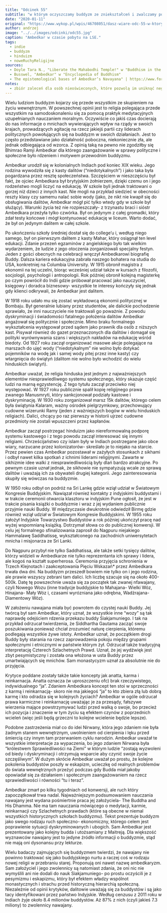 ```yaml
---
title: "Odcinek 55"
subtitle: "w którym oczyszczamy buddyzm ze zniekształceń i zwalczamy podziały kastowe w społeczeństwie."
date: "2020-01-11"
original: "https://www.wykop.pl/wpis/46708051/dasz-wiare-odc-55-w-ktorym-oczyszczamy-buddyzm-ze-/"
author: andrzej
image: "../../images/odcinki/odc55.jpg"
caption: "Ambedkar w czasie pobytu na LSE."
tags:
  - indie
  - buddyzm
  - hinduizm
  - noweRuchyReligijne
sources:
  - Doyle Tara N., "Liberate the Mahabodhi Temple!" w "Buddhism in the Modern World"
  - Busswel, "Ambedkar" w "Encyclopedia of Buddhism"
  - The epistemological bases of Ambedkar’s Navayana" | https://www.forwardpress.in/2017/08/the-epistemological-bases-of-ambedkars-navayana/
notes:
  - zbiór zaleceń dla osób nieoświeconych, które pozwolą im uniknąć negatywnej karmy.
---
```


Wielu ludziom buddyzm kojarzy się przede wszystkim ze skupieniem na życiu wewnętrznym. W powszechnej opinii jest to religia polegająca przede wszystkim na samodoskonaleniu się za pomocą praktyk medytacyjnych uzupełnianych nauczaniem moralnym. Oczywiście co jakiś czas docierają do nas informacje o mnichach wywierających wpływ na rządy w swoich krajach, prowadzących agitację na rzecz jakiejś partii czy liderach politycznych powołujących się na buddyzm w swoich działaniach. Jest to często przedstawiane jako działalność poboczna, niekoniecznie zła, ale jednak odbiegająca od wzorca. Z opinią taką na pewno nie zgodziłby się Bhimrao Ramji Ambedkar dla którego zaangażowanie w sprawy polityczne i społeczne było rdzeniem i motywem przewodnim buddyzmu.

Ambedkar urodził się w kolonialnych Indiach pod koniec XIX wieku. Jego rodzina wywodziła się z kasty dalitów (“niedotykalnych”) i jako taka była pogardzana przez resztę społeczeństwa. Szczęściem w nieszczęściu był fakt, że ojciec Ambedkara był brytyjskim żołnierzem, dzięki czemu on i jego rodzeństwo mogli liczyć na edukację. W szkole byli jednak traktowani o gorzej niż dzieci z innych kast. Nie mogli na przykład siedzieć w obecności reszty klasy czy samemu nalać sobie wody (jako, że nikt nie kwapił się do obsługiwania dalitów, Ambedkar mógł pić tylko wtedy gdy w szkole był służący). Warunki życia też nie rozpieszczały- z trzynastu braci i sióstr Ambedkara przeżyła tylko czwórka. Był on jedynym z całej gromadki, który zdał testy końcowe i mógł kontynuować edukację w liceum. Warto dodać, że był on jedynym dalitem w całej szkole.

Po ukończeniu szkoły średniej dostał się do college’u i, według niego samego, był on pierwszym dalitem z kasty Mahar, który osiągnął ten level edukacji. Zdanie przezeń egzaminów z angielskiego było tak wielkim wydarzeniem, że ludzie z jego otoczenia zorganizowali specjalny festyn. Jeden z gości obecnych na celebracji wręczył Ambedkarowi biografię Buddy. Dalsza kariera edukacyjna zabrała naszego bohatera na studia do USA, konkretniej na Columbia University. W 1915 obronił magistra z ekonomii na tej uczelni, biorąc wcześniej udział także w kursach z filozofii, socjologii, psychologii i antropologii. Rok później obronił kolejną magisterkę po czym powrócił do Indii gdzie próbował pracować jako nauczyciel, księgowy i doradca biznesowy- wszystkie te interesy kończyły się jednak gdy klienci odkrywali, że Ambedkar jest dalitem.

W 1918 roku udało mu się zostać wykładowcą ekonomii politycznej w Bombaju. Był generalnie lubiany przez studentów, ale dalickie pochodzenie sprawiało, że inni nauczyciele nie traktowali go poważnie. Z powodu dyskryminacji i świadomości fatalnego położenia dalitów Ambedkar angażował się politycznie i społecznie. Mimo braku formalnego wykształcenia występował przed sądem jako prawnik dla osób z niższych kast. Pisywał również do gazet przeznaczonych dla dalitów i domagał się polityki wyrównywania szans i większych nakładów na edukację wśród biedoty. Od 1927 roku zaczął organizować masowe akcje polegające na marszach do ujęć wody (“niedotykalnym” nie wolno było dotykać pojemników na wodę jak i samej wody pitej przez inne kasty) czy wtargnięcia do świątyń (dalitom nie wolno było wchodzić do wielu hinduskich świątyń).

Ambedkar uważał, że religia hinduska jest jednym z najważniejszych elementów niesprawiedliwego systemu społecznego, który skazuje część ludzi na marną egzystencję. Z tego tytułu zaczął przeciwko niej występować. W 1927 roku publicznie spalił kopię religijnego prawa zwanego Manusmryti, który sankcjonował podziały kastowe i dyskryminację. W 1930 roku zorganizował marsz 15k dalitów, którego celem była świątynia Kalaram, ważny ośrodek pielgrzymkowy, przechowujący cudowne wizerunki Ramy (jeden z ważniejszych bogów w wielu hinduskich religiach). Dalici, chcący po raz pierwszy w historii ujrzeć cudowne przedmioty nie zostali wpuszczeni przez kapłanów.

Ambedkar zaczął postrzegać hinduizm jako niereformowalną podporę systemu kastowego i z tego powodu zaczął interesować się innymi religiami. Chrześcijaństwo czy islam były w Indiach postrzegane jako obce wiary, narzucane przez kolonizatorów- skreślało je to niejako na starcie. Przez pewien czas Ambedkar pozostawał w zażyłych stosunkach z sikhami i odbył nawet kilka spotkań z ichnimi liderami religijnymi. Zawarte w sikhizmie idee walki z niesprawiedliwością były dlań bardzo atrakcyjne. Po pewnym czasie uznał jednak, że sikhowie nie sympatyzują wcale ze sprawą dalitów i uważają ich za obywateli drugiej kategorii. Jego zainteresowania skupiły się wówczas na buddyzmie.

W 1950 roku odbył on podróż na Sri Lankę gdzie wziął udział w Światowym Kongresie Buddyjskim. Nawiązał również kontakty z indyjskimi buddystami i w trakcie ceremonii otwarcia klasztoru w indyjskim Pune ogłosił, że jest w trakcie pisania książki o buddyzmie i wraz z jej wydaniem publicznie przyjmie nauki Buddy. W międzyczasie dwukrotnie odwiedził Birmę gdzie również wziął udział w Światowym Kongresie Buddyjskimi. W 1955 roku założył Indyjskie Towarzystwo Buddystów a rok później ukończył pracę nad wyżej wspomnianą książką. Dotrzymał słowa co do publicznej konwersji. W celu jej formalnego sfinalizowania zaprosił do Nagpuru niejakiego Hammalawę Saddhatissę, wykształconego na zachodnich uniwersytetach mnicha i misjonarza ze Sri Lanki.

Do Nagpuru przybył nie tylko Saddhatissa, ale także setki tysięcy dalitów, którzy widzieli w Ambedkarze nie tylko reprezentanta ich sprawy i lidera, ale kogoś na kształt superherosa. Ceremonia przyjęcia schronienia w Trzech Klejnotach i zaakceptowania Pięciu Wskazań\* przez Ambedkara trwała dwa dni. Na buddyzm przeszedł bowiem nie tylko on i jego rodzina, ale prawie wszyscy zebrani tam dalici. Ich liczbę szacuje się na około 400- 500k. Datę tę powszechnie uważa się za początek tak zwanej nfawajany, czyli Nowego Wozu (inne tradycje buddyjskie to Mahajana- Wielki Wóz, Hinajana- Mały Wóz i, czasami wyrózniana jako odrębna, Wadżrajana- Diamentowy Wóz).

W założeniu nawajana miała być powrotem do czystej nauki Buddy. Jej twórcą był sam Ambedkar, który uznał, że wszystkie inne “wozy” są tak naprawdę odejściem rdzenia przekazu buddy Siakjamuniego. I tak na przykład odrzucał twierdzenia, że Siddhartha Gautama zacząć swoje poszukiwania ponieważ chciał zrozumieć naturę cierpienia, któremu podlegają wszystkie żywe istoty. Ambedkar uznał, że początkiem drogi Buddy były starania na rzecz zaprowadzenia pokoju między grupami społecznymi i etnicznymi w państwie którym żył. Odrzucał także tradycyjną interpretację Czterech Szlachetnych Prawd. Uznał, że jej wydźwięk jest zbyt pesymistyczny i została ona włożona w usta Buddy przez umartwiających się mnichów. Sam monastycyzm uznał za absolutnie nie do przyjęcia.

Krytyce poddane zostały także takie koncepty jak anatta, karma i reinkarnacja. Anatta oznacza (w uproszczeniu ofc) brak rzeczywistego, indywidualnego “ja”. Zdaniem Ambedkara koncept ten stoi w sprzeczności z karmą i reinkarnacją- skoro nie ma jakiegoś “ja” to kto zbiera złą lub dobrą karmę i kto odradza się w kolejnych życiach? Ambedkar w ogóle odrzucał prawa karmiczne i reinkarnację uważając je za przesądy, fałszywe wierzenia mające powstrzymywać ludzi przed walką o swoje, bo przecież ich pozycja i znaczenie w tym życiu są efektem czynów z poprzednich wcieleń (więc jeśli będą grzeczni to kolejne wcielenie będzie lepsze).

Podobne zastrzeżenia miał co do idei Nirwany, która jego zdaniem nie była żadnym stanem wewnętrznym, uwolnieniem od cierpienia i lęku przed śmiercią czy innym tam przerwaniem cyklu narodzin. Ambedkar uważał te wszystkie interpretacje za wypaczenia, bo jego zdaniem Nirwana była “królestwem Sprawiedliwości na Ziemi” w którym ludzie “zostają wyzwoleni od biedy i dyskryminacji i otrzymują wsparcie aby czynić swoje życie szczęśliwym”. W dużym skrócie Ambedkar uważał po prostu, że kolejne pokolenia buddystów poszły w eskapizm, ucieczkę od realnych problemów do świata wewnętrznych przeżyć podczas gdy Budda miał jakoby opowiadał się za działaniem i społecznym zaangażowaniem na rzecz sprawiedliwości i równości “tu i teraz”.

Ambedkar zmarł po kilku tygodniach od konwersji, ale ruch który zapoczątkował trwa nadal. Najważniejszym podsumowaniem nauczania nawajany jest wydana pośmiertnie praca jej założyciela- The Buddha and His Dhamma. Nie ma tam nauczania mówiącego o medytacji, karmie, reinkarnacji czy Szlachetnych prawdach (które są obecne w niemal wszystkich historycznych szkołach buddyzmu). Tekst prezentuje buddyzm jako swego rodzaju ruch społeczno- ekonomiczny, którego celem jest poprawienie sytuacji dyskryminowanych i ubogich. Sam Ambedkar jest prezentowany jako kolejny budda i utożsamiany z Maitreją. Dla większość wyznawców nawajany jest to jedyne źródło informacji o buddyzmie, stąd nie mają oni dysonansu przy lekturze.

Wielu badaczy zajmujących się buddyzmem twierdzi, że nawajany nie powinno traktować się jako buddyjskiego nurtu a raczej coś w rodzaju nowej religii w przebraniu starej. Proponują oni nawet nazwę ambedkaryzm. Sam założyciel i jego zwolennicy są natomiast zdania, że oni nic nie wymyślili ani nie dodali do nauk Siakjamuniego- po prostu oczyścili je z pesymizmu i eskapizmu, który był efektem władzy wspólnot monastycznych i strachu przed historyczną hierarchią społeczną. Niezależnie od opinii krytyków, dalitowie uważają się za buddystów i są jako tacy identyfikowani przez państwo Indyjskie. Według cenzusu z 2011 roku w Indiach żyje około 8.4 milionów buddystów. Aż 87% z nich (czyli jakieś 7.3 miliony) to zwolennicy nawajany.

